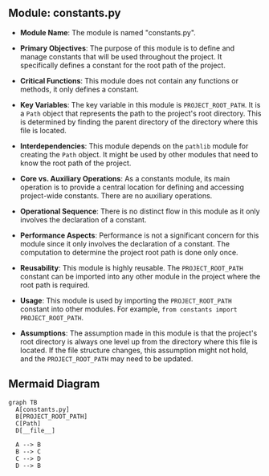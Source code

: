 ## Module: constants.py
- **Module Name**: The module is named "constants.py".

- **Primary Objectives**: The purpose of this module is to define and manage constants that will be used throughout the project. It specifically defines a constant for the root path of the project.

- **Critical Functions**: This module does not contain any functions or methods, it only defines a constant.

- **Key Variables**: The key variable in this module is `PROJECT_ROOT_PATH`. It is a `Path` object that represents the path to the project's root directory. This is determined by finding the parent directory of the directory where this file is located.

- **Interdependencies**: This module depends on the `pathlib` module for creating the `Path` object. It might be used by other modules that need to know the root path of the project.

- **Core vs. Auxiliary Operations**: As a constants module, its main operation is to provide a central location for defining and accessing project-wide constants. There are no auxiliary operations.

- **Operational Sequence**: There is no distinct flow in this module as it only involves the declaration of a constant.

- **Performance Aspects**: Performance is not a significant concern for this module since it only involves the declaration of a constant. The computation to determine the project root path is done only once.

- **Reusability**: This module is highly reusable. The `PROJECT_ROOT_PATH` constant can be imported into any other module in the project where the root path is required.

- **Usage**: This module is used by importing the `PROJECT_ROOT_PATH` constant into other modules. For example, `from constants import PROJECT_ROOT_PATH`.

- **Assumptions**: The assumption made in this module is that the project's root directory is always one level up from the directory where this file is located. If the file structure changes, this assumption might not hold, and the `PROJECT_ROOT_PATH` may need to be updated.
## Mermaid Diagram
```mermaid
graph TB
  A[constants.py]
  B[PROJECT_ROOT_PATH]
  C[Path]
  D[__file__]

  A --> B
  B --> C
  C --> D
  D --> B
```
